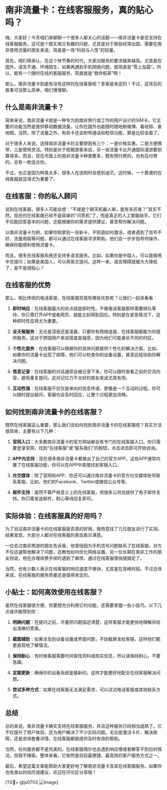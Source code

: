 # 南非流量卡：在线客服服务，真的贴心吗？

嗨，大家好！今天咱们来聊聊一个很多人都关心的话题——南非流量卡是否支持在线客服服务。这可是个既实用又有趣的问题，尤其是对于那些经常出国、需要在南非使用流量的朋友来说，简直是一场“科技与人性”的较量。

首先，咱们得承认，在这个快节奏的时代，大家对服务的要求越来越高。尤其是在国外，语言不通、环境陌生，如果再遇到手机网络问题，那简直是“雪上加霜”。所以，能有一个随时在线的客服服务，简直就是“救命稻草”啊！

那么，南非流量卡到底有没有这样的在线客服呢？答案是肯定的！不过，这背后的故事可没那么简单，咱们慢慢聊。

## 什么是南非流量卡？

简单来说，南非流量卡就是一种专为到南非旅行或工作的用户设计的SIM卡。它主要的功能当然是提供移动数据流量，让你在国外也能随时随地刷微博、看视频、查地图。当然，除了流量之外，有些卡还会附带通话和短信功能，算是比较全面了。

对于很多人来说，选择南非流量卡的主要原因有三个：一是价格实惠，二是方便携带，三是使用灵活。特别是对于短期游客来说，买一张流量卡比开通国际漫游要划算得多。而且，现在市面上的南非流量卡种类繁多，既有预付费的，也有后付费的，总有一款适合你。

不过，也正是因为种类太多，很多人在选购时会感到迷茫。这时候，一个靠谱的在线客服就显得尤为重要了。

## 在线客服：你的私人顾问

说到在线客服，很多人可能会想：“不就是个聊天机器人嘛，能有多厉害？”其实不然。现在的在线客服已经不是简单的“问答机”了，而是真正的人工智能助手。它们不仅能回答基本的问题，还能根据你的需求提供建议，甚至帮你解决问题。

以南非流量卡为例，如果你刚拿到一张新卡，不知道如何激活，或者遇到了信号不好、流量用超等问题，都可以通过在线客服寻求帮助。他们会一步步指导你操作，确保你能顺利使用流量卡。

而且，很多在线客服系统还支持多语言服务。比如，如果你是中国人，可以直接用中文提问；如果是美国人，可以用英文提问。这样一来，语言障碍就被大大降低了，是不是很贴心？

## 在线客服的优势

那么，相比传统的电话客服，在线客服究竟有哪些优势呢？让我们一起来看看：

1. **即时响应**：在线客服最大的优点就是即时性。不像电话客服那样需要排队等待，你只需打开APP或者网页，就能立刻得到回应。特别是在紧急情况下，这种即时性显得尤为重要。

2. **全天候服务**：无论是深夜还是凌晨，只要你有网络连接，在线客服都能为你提供服务。这对于跨国用户来说简直是福音，因为他们可能身处不同的时区。

3. **个性化服务**：在线客服可以根据你的具体问题提供个性化的解决方案。比如，如果你的流量卡出现了故障，他们可以检查你的设备设置，甚至远程协助你解决问题。

4. **信息记录**：在线客服的对话通常会被记录下来，你可以随时查看之前的交流内容，避免重复提问。这对记忆力不太好的朋友来说尤其有用。

5. **互动性强**：在线客服不仅仅是单向的信息传递，更像是一个互动的过程。你可以随时提出疑问，客服也会及时回应，让整个过程更加流畅。

## 如何找到南非流量卡的在线客服？

既然在线客服这么重要，那么我们该如何找到南非流量卡的在线客服呢？其实方法很简单，主要有以下几种：

1. **官网入口**：大多数南非流量卡的官方网站都会有专门的在线客服入口。你只需要登录官网，找到“在线客服”或“联系我们”的按钮，点击进去即可开始咨询。

2. **APP内支持**：现在很多南非流量卡都推出了自己的官方APP。这些APP通常内置了在线客服功能，你可以在APP中直接找到客服入口。

3. **社交媒体**：除了官网和APP，你还可以通过南非流量卡的官方社交媒体账号联系客服。比如，他们的Facebook、Twitter或微信公众号等。

4. **邮件支持**：虽然不算严格意义上的在线客服，但很多公司也提供了电子邮件支持。你只需发送邮件，耐心等待回复即可。

## 实际体验：在线客服真的好用吗？

为了验证南非流量卡的在线客服是否真的好用，我特意找了几位朋友进行了实测。结果发现，大部分人都对在线客服的表现表示满意。

一位去过南非旅游的朋友告诉我，他曾经因为手机信号问题联系了在线客服，对方不仅迅速帮他解决了问题，还教他如何优化网络设置。另一位长期在南非工作的朋友则说，他在办理续费手续时遇到了麻烦，通过在线客服很快就搞定了。

当然，也有少数人表示在线客服的响应速度不够快，尤其是在高峰时段。不过总体来说，在线客服的服务质量还是值得肯定的。

## 小贴士：如何高效使用在线客服？

虽然在线客服很方便，但要想充分利用它的功能，还需要掌握一些小技巧。以下几点或许能帮到你：

1. **明确问题**：在提问之前，尽量把问题描述清楚，这样客服才能更快地理解并给出准确的答案。

2. **截图辅助**：如果涉及到设备设置或界面问题，不妨截屏发给客服，这样他们能更直观地了解情况。

3. **保持耐心**：有时候客服需要时间查找资料或核实信息，所以请保持耐心，不要急躁。

4. **定期更新**：确保你的设备系统是最新的，这样才能更好地配合在线客服解决问题。

5. **尝试多种方式**：如果在线客服无法满足需求，可以试试电话客服或其他联系方式。

## 总结

总的来说，南非流量卡确实支持在线客服服务，并且这种服务已经相当成熟了。它不仅提升了用户体验，还为用户解决了不少实际问题。无论是激活卡片、解决故障，还是咨询套餐详情，在线客服都能提供及时有效的帮助。

当然，任何服务都不是完美的。在线客服偶尔也会遇到响应慢或者解答不到位的情况。但瑕不掩瑜，整体来看，它依然是目前最便捷、最高效的客户服务方式之一。

最后，希望这篇文章能帮助大家更好地了解南非流量卡及其在线客服服务。如果你也有类似的经历或建议，欢迎在评论区分享哦！

[TG💪+ @jx0703 ![Image](https://github.com/user-attachments/assets/dbca1d08-cadb-493c-b0ec-ad6f7a83f270)]